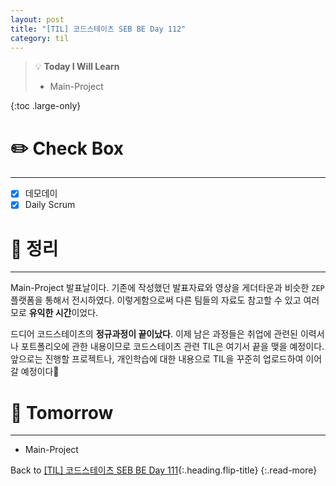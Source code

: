 ```yaml
---
layout: post
title: "[TIL] 코드스테이츠 SEB BE Day 112"
category: til
---
```

> 💡 **Today I Will Learn**
>
> * Main-Project

{:toc .large-only}

# ✏️ Check Box
***

* [x] <label>데모데이</label>
* [x] <label>Daily Scrum</label>

# 📌 정리
***

Main-Project 발표날이다. 기존에 작성했던 발표자료와 영상을 게더타운과 비슷한 `ZEP` 플랫폼을 통해서 전시하였다. 이렇게함으로써 다른 팀들의 자료도 참고할 수 있고 여러모로 **유익한 시간**이었다.

드디어 코드스테이츠의 **정규과정이 끝이났다**. 이제 남은 과정들은 취업에 관련된 이력서나 포트폴리오에 관한 내용이므로 코드스테이츠 관련 TIL은 여기서 끝을 맺을 예정이다. 앞으로는 진행할 프로젝트나, 개인학습에 대한 내용으로 TIL을 꾸준히 업로드하여 이어갈 예정이다🎈 

# 🎯 Tomorrow
***

* Main-Project

Back to [[TIL] 코드스테이츠 SEB BE Day 111](221011-til){:.heading.flip-title}
{:.read-more}